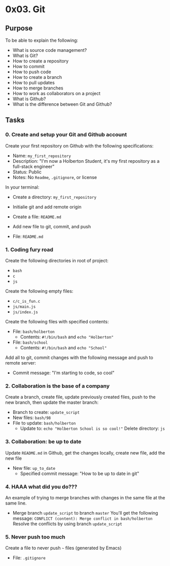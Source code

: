 # 0x03. Git

## Purpose
To be able to explain the following:
* What is source code management?
* What is Git?
* How to create a repository
* How to commit
* How to push code
* How to create a branch
* How to pull updates
* How to merge branches
* How to work as collaborators on a project
* What is Github?
* What is the difference between Git and Github?

## Tasks
### 0. Create and setup your Git and Github account
Create your first repository on Github with the following specifications:
* Name: `my_first_repository`
* Description: "I'm now a Holberton Student, it's my first repository as a full-stack engineer"
* Status: Public
* Notes: No `Readme`, `.gitignore`, or license
	
In your terminal:
* Create a directory: `my_first_repository`
* Initialie git and add remote origin
* Create a file: `README.md`
* Add new file to git, commit, and push
	
* File: `README.md`

### 1. Coding fury road

Create the following directories in root of project:
* `bash`
* `c`
* `js`
	
Create the following empty files:
* `c/c_is_fun.c`
* `js/main.js`
* `js/index.js`
	
Create the following files with specified contents:
* File: `bash/holberton`
	* Contents: `#!/bin/bash` and `echo "Holberton"`
* File: `bash/school`
	* Contents: `#!/bin/bash` and `echo "School"`
	
Add all to git, commit changes with the following message and push to remote server:
* Commit message: "I'm starting to code, so cool"

### 2. Collaboration is the base of a company

Create a branch, create file, update previously created files, push to the new branch, then update the master branch:
* Branch to create: `update_script`
* New files: `bash/98`
* File to update: `bash/holberton` 
	* Update to: `echo "Holberton School is so cool!"`
Delete directory: `js`

### 3. Collaboration: be up to date

Update `README.md` in Github, get the changes locally, create new file, add the new file
* New file: `up_to_date`
	* Specified commit message: "How to be up to date in git"

### 4. HAAA what did you do???

An example of trying to merge branches with changes in the same file at the same line. 
* Merge branch `update_script` to branch `master`
You'll get the following message:
`CONFLICT (content): Merge conflict in bash/holberton`
Resolve the conflicts by using branch `update_script`

### 5. Never push too much

Create a file to never push `~` files (generated by Emacs)
* File: `.gitignore`

